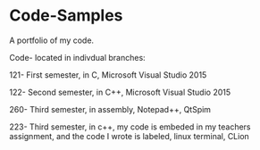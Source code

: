 # Code-Samples
A portfolio of my code. 

Code- located in indivdual branches:

121- First semester, in C, Microsoft Visual Studio 2015

122- Second semester, in C++, Microsoft Visual Studio 2015

260- Third semester, in assembly, Notepad++, QtSpim

223- Third semester, in c++, my code is embeded in my teachers assignment, and the code I wrote is labeled, linux terminal, CLion
